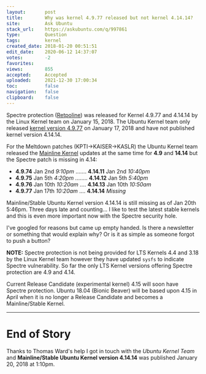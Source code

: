 ```yaml
---
layout:       post
title:        Why was kernel 4.9.77 released but not kernel 4.14.14?
site:         Ask Ubuntu
stack_url:    https://askubuntu.com/q/997861
type:         Question
tags:         kernel
created_date: 2018-01-20 00:51:51
edit_date:    2020-06-12 14:37:07
votes:        -2
favorites:    
views:        855
accepted:     Accepted
uploaded:     2021-12-30 17:00:34
toc:          false
navigation:   false
clipboard:    false
---
```


Spectre protection ([Retpoline][1]) was released for Kernel 4.9.77 and 4.14.14 by the Linux Kernel team on January 15, 2018. The Ubuntu Kernel team only released [kernel version 4.9.77][2] on January 17, 2018 and have not published kernel version 4.14.14.

For the Meltdown patches (KPTI->KAISER->KASLR) the Ubuntu Kernel team released the [Mainline Kernel][3] updates at the same time for **4.9** and **14.14** but the Spectre patch is missing in 4.14:

- **4.9.74** Jan 2nd *9:10pm* ....... **4.14.11** Jan 2nd *10:40pm*
- **4.9.75** Jan 5th *4:20pm* ........ **4.14.12** Jan 5th *5:40pm*
- **4.9.76** Jan 10th *10:20am* .... **4.14.13** Jan 10th *10:50am*
- **4.9.77** Jan 17th *10:20am* .... **4.14.14** *Missing*

Mainline/Stable Ubuntu Kernel version 4.14.14 is still missing as of Jan 20th 5:46pm. Three days late and counting... I like to test the latest stable kernels and this is even more important now with the Spectre security hole.

I've googled for reasons but came up empty handed. Is there a newsletter or something that would explain why? Or is it as simple as someone forgot to push a button?

**NOTE:** Spectre protection is not being provided for LTS Kernels 4.4 and 3.18 by the Linux Kernel team however they have updated `sysfs` to indicate Spectre vulnerability. So far the only LTS Kernel versions offering Spectre protection are 4.9 and 4.14. 

Current Release Candidate (experimental kernel) 4.15 will soon have Spectre protection. Ubuntu 18.04 (Bionic Beaver) will be based upon 4.15 in April when it is no longer a Release Candidate and becomes a Mainline/Stable Kernel. 


----------

# End of Story

Thanks to Thomas Ward's help I got in touch with the *Ubuntu Kernel Team* and **Mainline/Stable Ubuntu Kernel version 4.14.14** was published January 20, 2018 at 1:10pm.

  [1]: https://www.phoronix.com/scan.php?page=news_item&px=Linux-4.9-4.14-Retpoline
  [2]: http://kernel.ubuntu.com/~kernel-ppa/mainline/v4.9.77/
  [3]: http://kernel.ubuntu.com/~kernel-ppa/mainline/

